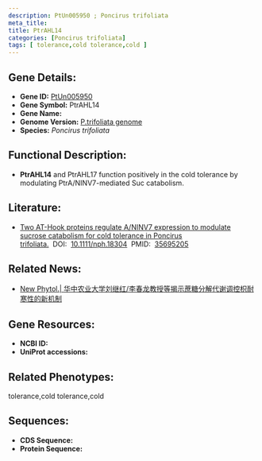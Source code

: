 ```yaml
---
description: PtUn005950 ; Poncirus trifoliata
meta_title:
title: PtrAHL14
categories: [Poncirus trifoliata]
tags: [ tolerance,cold tolerance,cold ]
---
```


## Gene Details:
- **Gene ID:**	[PtUn005950]()
- **Gene Symbol:** PtrAHL14
- **Gene Name:** 
- **Genome Version:** [P.trifoliata genome]()
- **Species:** *Poncirus trifoliata*

## Functional Description:
   - **PtrAHL14** and PtrAHL17 function positively in the cold tolerance by modulating PtrA/NINV7-mediated Suc catabolism.

## Literature:
   - [Two AT-Hook proteins regulate A/NINV7 expression to modulate sucrose catabolism for cold tolerance in Poncirus trifoliata.]( https://nph.onlinelibrary.wiley.com/doi/10.1111/nph.18304)&nbsp;&nbsp;DOI:&nbsp;&nbsp;[10.1111/nph.18304](https://nph.onlinelibrary.wiley.com/doi/10.1111/nph.18304)&nbsp;&nbsp;PMID:&nbsp;&nbsp;[35695205](https://pubmed.ncbi.nlm.nih.gov/35695205/)

## Related News:
   - [New Phytol.| 华中农业大学刘继红/李春龙教授等揭示蔗糖分解代谢调控枳耐寒性的新机制](https://mp.weixin.qq.com/s?__biz=Mzg3MDEwNDEyMg==&mid=2247531240&idx=2&sn=55c101062c1b11d3b0128a6a61fb56a2&chksm=ce90d7bdf9e75eaba0656b0b6bcf2dfff2378d45d18efc88c278306ae5e80ea5fa0fa54798a8&scene=27#wechat_redirect)

## Gene Resources:
- **NCBI ID:** [](https://www.ncbi.nlm.nih.gov/gene/?term=)
- **UniProt accessions:** [](https://www.uniprot.org/uniprotkb//entry)

## Related Phenotypes:
tolerance,cold tolerance,cold

## Sequences:
- **CDS Sequence:**
- **Protein Sequence:**
